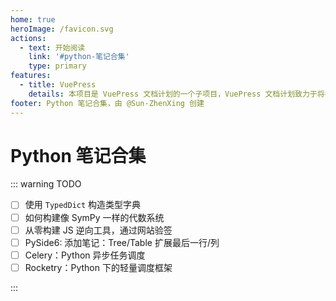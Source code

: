 ```yaml
---
home: true
heroImage: /favicon.svg
actions:
  - text: 开始阅读
    link: '#python-笔记合集'
    type: primary
features:
  - title: VuePress
    details: 本项目是 VuePress 文档计划的一个子项目，VuePress 文档计划致力于将各种自由知识提炼为更加现代化的文档。
footer: Python 笔记合集，由 @Sun-ZhenXing 创建
---
```


# Python 笔记合集

<AutoCatalog />

::: warning TODO

- [ ] 使用 `TypedDict` 构造类型字典
- [ ] 如何构建像 SymPy 一样的代数系统
- [ ] 从零构建 JS 逆向工具，通过网站验签
- [ ] PySide6: 添加笔记：Tree/Table 扩展最后一行/列
- [ ] Celery：Python 异步任务调度
- [ ] Rocketry：Python 下的轻量调度框架

:::
